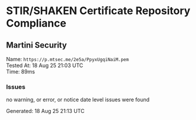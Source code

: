 # STIR/SHAKEN Certificate Repository Compliance

## Martini Security

Name: `https://p.mtsec.me/2e5a/PpyxUgqiNaiM.pem`\
Tested At: 18 Aug 25 21:03 UTC\
Time: 89ms

### Issues

no warning, or error, or notice date level issues were found

Generated: 18 Aug 25 21:13 UTC